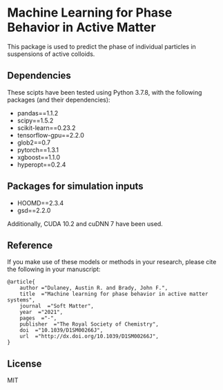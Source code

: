# Machine Learning for Phase Behavior in Active Matter
This package is used to predict the phase of individual particles in suspensions of active colloids.

## Dependencies
These scipts have been tested using Python 3.7.8, with the following packages (and their dependencies):
- pandas==1.1.2
- scipy==1.5.2
- scikit-learn==0.23.2
- tensorflow-gpu==2.2.0
- glob2==0.7
- pytorch==1.3.1
- xgboost==1.1.0
- hyperopt==0.2.4

## Packages for simulation inputs
- HOOMD==2.3.4
- gsd==2.2.0

Additionally, CUDA 10.2 and cuDNN 7 have been used.

## Reference
If you make use of these models or methods in your research, please cite the following in your manuscript:

    @article{
        author ="Dulaney, Austin R. and Brady, John F.",
        title  ="Machine learning for phase behavior in active matter systems",
        journal  ="Soft Matter",
        year  ="2021",
        pages  ="-",
        publisher  ="The Royal Society of Chemistry",
        doi  ="10.1039/D1SM00266J",
        url  ="http://dx.doi.org/10.1039/D1SM00266J",
    }


## License
MIT
